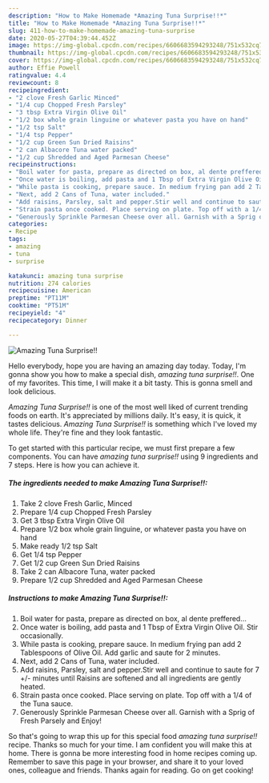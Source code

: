 ```yaml
---
description: "How to Make Homemade *Amazing Tuna Surprise!!*"
title: "How to Make Homemade *Amazing Tuna Surprise!!*"
slug: 411-how-to-make-homemade-amazing-tuna-surprise
date: 2020-05-27T04:39:44.452Z
image: https://img-global.cpcdn.com/recipes/6606683594293248/751x532cq70/amazing-tuna-surprise-recipe-main-photo.jpg
thumbnail: https://img-global.cpcdn.com/recipes/6606683594293248/751x532cq70/amazing-tuna-surprise-recipe-main-photo.jpg
cover: https://img-global.cpcdn.com/recipes/6606683594293248/751x532cq70/amazing-tuna-surprise-recipe-main-photo.jpg
author: Effie Powell
ratingvalue: 4.4
reviewcount: 8
recipeingredient:
- "2 clove Fresh Garlic Minced"
- "1/4 cup Chopped Fresh Parsley"
- "3 tbsp Extra Virgin Olive Oil"
- "1/2 box whole grain linguine or whatever pasta you have on hand"
- "1/2 tsp Salt"
- "1/4 tsp Pepper"
- "1/2 cup Green Sun Dried Raisins"
- "2 can Albacore Tuna water packed"
- "1/2 cup Shredded and Aged Parmesan Cheese"
recipeinstructions:
- "Boil water for pasta, prepare as directed on box, al dente preffered..."
- "Once water is boiling, add pasta and 1 Tbsp of Extra Virgin Olive Oil. Stir occasionally."
- "While pasta is cooking, prepare sauce. In medium frying pan add 2 Tablespoons of Olive Oil. Add garlic and saute for 2 minutes."
- "Next, add 2 Cans of Tuna, water included."
- "Add raisins, Parsley, salt and pepper.Stir well and continue to saute for 7 +/- minutes until Raisins are softened and all ingredients are gently heated."
- "Strain pasta once cooked. Place serving on plate. Top off with a 1/4 of the Tuna sauce."
- "Generously Sprinkle Parmesan Cheese over all. Garnish with a Sprig of Fresh Parsely and Enjoy!"
categories:
- Recipe
tags:
- amazing
- tuna
- surprise

katakunci: amazing tuna surprise 
nutrition: 274 calories
recipecuisine: American
preptime: "PT11M"
cooktime: "PT51M"
recipeyield: "4"
recipecategory: Dinner

---
```



![*Amazing Tuna Surprise!!*](https://img-global.cpcdn.com/recipes/6606683594293248/751x532cq70/amazing-tuna-surprise-recipe-main-photo.jpg)

Hello everybody, hope you are having an amazing day today. Today, I'm gonna show you how to make a special dish, *amazing tuna surprise!!*. One of my favorites. This time, I will make it a bit tasty. This is gonna smell and look delicious.



*Amazing Tuna Surprise!!* is one of the most well liked of current trending foods on earth. It's appreciated by millions daily. It's easy, it is quick, it tastes delicious. *Amazing Tuna Surprise!!* is something which I've loved my whole life. They're fine and they look fantastic.


To get started with this particular recipe, we must first prepare a few components. You can have *amazing tuna surprise!!* using 9 ingredients and 7 steps. Here is how you can achieve it.

<!--inarticleads1-->

##### The ingredients needed to make *Amazing Tuna Surprise!!*:

1. Take 2 clove Fresh Garlic, Minced
1. Prepare 1/4 cup Chopped Fresh Parsley
1. Get 3 tbsp Extra Virgin Olive Oil
1. Prepare 1/2 box whole grain linguine, or whatever pasta you have on hand
1. Make ready 1/2 tsp Salt
1. Get 1/4 tsp Pepper
1. Get 1/2 cup Green Sun Dried Raisins
1. Take 2 can Albacore Tuna, water packed
1. Prepare 1/2 cup Shredded and Aged Parmesan Cheese




<!--inarticleads2-->

##### Instructions to make *Amazing Tuna Surprise!!*:

1. Boil water for pasta, prepare as directed on box, al dente preffered...
1. Once water is boiling, add pasta and 1 Tbsp of Extra Virgin Olive Oil. Stir occasionally.
1. While pasta is cooking, prepare sauce. In medium frying pan add 2 Tablespoons of Olive Oil. Add garlic and saute for 2 minutes.
1. Next, add 2 Cans of Tuna, water included.
1. Add raisins, Parsley, salt and pepper.Stir well and continue to saute for 7 +/- minutes until Raisins are softened and all ingredients are gently heated.
1. Strain pasta once cooked. Place serving on plate. Top off with a 1/4 of the Tuna sauce.
1. Generously Sprinkle Parmesan Cheese over all. Garnish with a Sprig of Fresh Parsely and Enjoy!




So that's going to wrap this up for this special food *amazing tuna surprise!!* recipe. Thanks so much for your time. I am confident you will make this at home. There is gonna be more interesting food in home recipes coming up. Remember to save this page in your browser, and share it to your loved ones, colleague and friends. Thanks again for reading. Go on get cooking!
